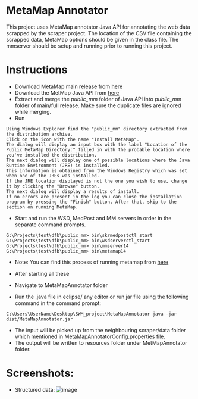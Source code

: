 # MetaMap Annotator
This project uses MetaMap annotator Java API for annotating the web data scrapped by the scraper project.
The location of the CSV file containing the scrapped data, MetaMap options should be given in the class file.
The mmserver should be setup and running prior to running this project.

# Instructions
* Download MetaMap main release from [here](https://metamap.nlm.nih.gov/MainDownload.shtml)
* Download the MetMap Java API from [here](https://metamap.nlm.nih.gov/JavaApi.shtml)
* Extract and merge the *public_mm* folder of Java API into *public_mm* folder of main/full release. Make sure the duplicate files are ignored while merging.
* Run 

```
Using Windows Explorer find the "public_mm" directory extracted from the distribution archive. 
Click on the icon with the name "Install MetaMap". 
The dialog will display an input box with the label "Location of the Public MetaMap Directory:" filled in with the probable location where you've installed the distribution.
The next dialog will display one of possible locations where the Java Runtime Environment (JRE) is installed. 
This information is obtained from the Windows Registry which was set when one of the JREs was installed.
If the JRE location displayed is not the one you wish to use, change it by clicking the "Browse" button.
The next dialog will display a results of install.
If no errors are present in the log you can close the installation program by pressing the "Finish" button. After that, skip to the section on running MetaMap.

```

* Start and run the WSD, MedPost and MM servers in order in the separate command prompts.
```
G:\Projects\test\dfb\public_mm> bin\skrmedpostctl_start
G:\Projects\test\dfb\public_mm> bin\wsdserverctl_start
G:\Projects\test\dfb\public_mm> bin\mmserver14
G:\Projects\test\dfb\public_mm> bin\metamap14

```
* Note: You can find this process of running metamap from [here](https://metamap.nlm.nih.gov/Docs/README_win32.html#:~:text=Using%20Windows%20Explorer%20find%20the,you%27ve%20installed%20the%20distribution.)

* After starting all these
* Navigate to MetaMapAnnotator folder
* Run the .java file in eclipse/ any editor or run jar file using the following command in the command prompt:
```
C:\Users\UserName\Desktop\SWM_project\MetaMapAnnotator java -jar dist/MetaMapAnnotator.jar
```
* The input will be picked up from the neighbouring scraper/data folder which mentioned in MetaMapAnnotatorConfig.properties file.
* The output will be written to resources folder under MetMapAnnotator folder.

# Screenshots:
* Structured data:
![image](https://user-images.githubusercontent.com/68100466/113760896-abd01380-96cb-11eb-88c1-337eb43ddf76.png)
